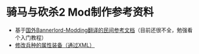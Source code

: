 # 骑马与砍杀2 Mod制作参考资料


+ 基于[国外Bannerlord-Modding翻译的民间参考文档](https://github.com/YiGu-Studio/Documentation)（目前还很不全，勉强看个入门教程）
+ [修改兵种的属性装备（通过XML）](修改兵种的属性（通过XML）.md)
